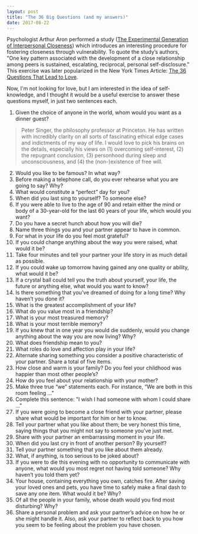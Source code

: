 ```yaml
---
layout: post
title: "The 36 Big Questions (and my answers)"
date: 2017-08-22
---
```


Psychologist Arthur Aron performed a study ([The Experimental Generation of Interpersonal Closeness](http://journals.sagepub.com/doi/pdf/10.1177/0146167297234003)) which introduces an interesting procedure for fostering closeness through vulnerability. To quote the study’s authors, "One key pattern associated with the development of a close relationship among peers is sustained, escalating, reciprocal, personal self-disclosure." This exercise was later popularized in the New York Times Article: [The 36 Questions That Lead to Love](https://www.nytimes.com/2015/01/11/fashion/no-37-big-wedding-or-small.html). 

Now, I'm not looking for love, but I am interested in the idea of self-knowledge, and I thought it would be a useful exercise to answer these questions myself, in just two sentences each. 

1. Given the choice of anyone in the world, whom would you want as a dinner guest?  
> Peter Singer, the philosophy professor at Princeton. He has written with incredibly clarity on all sorts of fascinating ethical edge cases and indictments of my way of life. I would love to pick his brains on the details, especially his views on (1) overcoming self-interest, (2) the repugnant conclusion, (3) personhood during sleep and unconsciousness, and (4) the (non-)existence of free will. 

2. Would you like to be famous? In what way?  
3. Before making a telephone call, do you ever rehearse what you are going to say? Why?  
4. What would constitute a “perfect” day for you?  
5. When did you last sing to yourself? To someone else?  
6. If you were able to live to the age of 90 and retain either the mind or body of a 30-year-old for the last 60 years of your life, which would you want?  
7. Do you have a secret hunch about how you will die?  
8. Name three things you and your partner appear to have in common.  
9. For what in your life do you feel most grateful?  
10. If you could change anything about the way you were raised, what would it be?  
11. Take four minutes and tell your partner your life story in as much detail as possible.  
12. If you could wake up tomorrow having gained any one quality or ability, what would it be?  
13. If a crystal ball could tell you the truth about yourself, your life, the future or anything else, what would you want to know?  
14. Is there something that you’ve dreamed of doing for a long time? Why haven’t you done it?  
15. What is the greatest accomplishment of your life?  
16. What do you value most in a friendship?  
17. What is your most treasured memory?  
18. What is your most terrible memory?  
19. If you knew that in one year you would die suddenly, would you change anything about the way you are now living? Why?  
20. What does friendship mean to you?  
21. What roles do love and affection play in your life?  
22. Alternate sharing something you consider a positive characteristic of your partner. Share a total of five items.  
23. How close and warm is your family? Do you feel your childhood was happier than most other people’s?  
24. How do you feel about your relationship with your mother?  
25. Make three true “we” statements each. For instance, “We are both in this room feeling ..."
26. Complete this sentence: "I wish I had someone with whom I could share ..."  
27. If you were going to become a close friend with your partner, please share what would be important for him or her to know.  
28. Tell your partner what you like about them; be very honest this time, saying things that you might not say to someone you’ve just met.  
29. Share with your partner an embarrassing moment in your life.  
30. When did you last cry in front of another person? By yourself?  
31. Tell your partner something that you like about them already.  
32. What, if anything, is too serious to be joked about?  
33. If you were to die this evening with no opportunity to communicate with anyone, what would you most regret not having told someone? Why haven’t you told them yet?  
34. Your house, containing everything you own, catches fire. After saving your loved ones and pets, you have time to safely make a final dash to save any one item. What would it be? Why?  
35. Of all the people in your family, whose death would you find most disturbing? Why?  
36. Share a personal problem and ask your partner’s advice on how he or she might handle it. Also, ask your partner to reflect back to you how you seem to be feeling about the problem you have chosen.  
